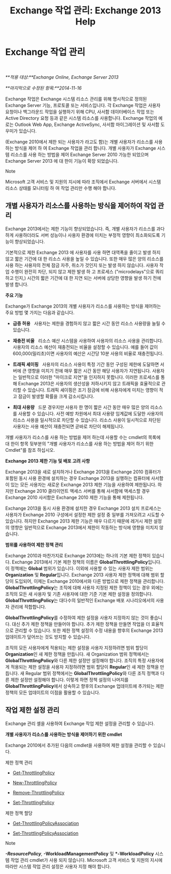 ﻿---
title: 'Exchange 작업 관리: Exchange 2013 Help'
TOCTitle: Exchange 작업 관리
ms:assetid: 276740c4-bdb7-49f1-9470-ae6f2bfd65aa
ms:mtpsurl: https://technet.microsoft.com/ko-kr/library/JJ150503(v=EXCHG.150)
ms:contentKeyID: 50482746
ms.date: 05/22/2018
mtps_version: v=EXCHG.150
ms.translationtype: MT
---

# Exchange 작업 관리

 

_**적용 대상:**Exchange Online, Exchange Server 2013_

_**마지막으로 수정된 항목:**2014-11-16_

Exchange 작업은 Exchange 시스템 리소스 관리를 위해 명시적으로 정의된 Exchange Server 기능, 프로토콜 또는 서비스입니다. 각 Exchange 작업은 사용자 요청이나 백그라운드 작업을 실행하기 위해 CPU, 사서함 데이터베이스 작업 또는 Active Directory 요청 등과 같은 시스템 리소스를 사용합니다. Exchange 작업의 예로는 Outlook Web App, Exchange ActiveSync, 사서함 마이그레이션 및 사서함 도우미가 있습니다.

(Exchange 2010에서 제한 되는 사용자가 라고도 함)는 개별 사용자가 리소스를 사용 하는 방식을 제어 하 여 Exchange 작업을 관리 합니다. 개별 사용자가 Exchange 시스템 리소스를 사용 하는 방법을 제어 Exchange Server 2010 가능한 되었으며 Exchange Server 2013 에 대 한이 기능이 확장 되었습니다.


> [!NOTE]
> Microsoft 고객 서비스 및 지원의 지시에 따라 조직에서 Exchange 서버에서 시스템 리소스 상태를 모니터링 하 여 작업 관리만 수행 해야 합니다.



## 개별 사용자가 리소스를 사용하는 방식을 제어하여 작업 관리

Exchange 2013에서는 제한 기능이 향상되었습니다. 즉, 개별 사용자가 리소스를 과다하게 사용하더라도 서버 성능이나 사용자 환경에 미치는 부정적 영향이 최소화되도록 기능이 향상되었습니다.

기본적으로 제한 Exchange 2013 에 사용자를 사용 하면 대역폭을 줄이고 발생 하지 않고 짧은 기간에 대 한 리소스 사용을 높일 수 있습니다. 또한 매우 많은 양의 리소스를 사용 하는 사용자의 전체 잠금 자주, 취소가 것인지 또는 발생 하지 않습니다. 사용자 작업 수행이 완전히 차단, 되지 않고 제한 발생 하 고 프로세스 ("microdelays"으로 쿼리하고 인지,) 시간의 짧은 기간에 대 한 지연 되는 서버에 상당한 영향을 발생 하기 전에 발생 합니다.

**주요 기능**

Exchange가 Exchange 2013의 개별 사용자가 리소스를 사용하는 방식을 제어하는 주요 방법 몇 가지는 다음과 같습니다.

  - **급증 허용**   사용자는 제한을 경험하지 않고 짧은 시간 동안 리소스 사용량을 늘릴 수 있습니다.

  - **재충전 비율**   리소스 예산 시스템을 사용하여 사용자의 리소스 사용을 관리합니다. 사용자의 리소스 예산이 재충전되는 비율을 설정할 수 있습니다. 예를 들어 값이 600,000(밀리초)이면 사용자의 예산은 시간당 10분 사용의 비율로 재충전됩니다.

  - **트래픽 셰이핑**   사용자의 리소스 사용이 특정 기간 동안 구성된 제한에 도달하면 서버에 큰 영향을 미치기 전에 매우 짧은 시간 동안 해당 사용자가 지연됩니다. 사용자는 일반적으로 이러한 "마이크로 지연"을 인지하지 못합니다. 이러한 프로세스를 통해 Exchange 2013은 사용자의 생산성을 저하시키지 않고 트래픽을 효율적으로 관리할 수 있습니다. 트래픽 셰이핑은 조기 잠금에 비해 사용자에게 미치는 영향이 적고 잠금이 발생할 확률을 크게 감소시킵니다.

  - **최대 사용량**   드문 경우지만 사용자 한 명이 짧은 시간 동안 매우 많은 양의 리소스를 사용할 수 있습니다. 사전 예방 차원에서 최대 사용량 임계값에 도달한 사용자의 리소스 사용을 일시적으로 차단할 수 있습니다. 리소스 사용이 일시적으로 차단된 사용자는 사용 예산이 재충전되면 곧바로 차단이 해제됩니다.

개별 사용자가 리소스를 사용 하는 방법을 제어 하는데 사용할 수는 cmdlet의 목록에 대 한이 항목 뒷부분의 "개별 사용자가 리소스를 사용 하는 방법을 제어 하기 위한 Cmdlet"를 참조 하십시오.

**Exchange 2013 제한 기능 및 배포 고려 사항**

Exchange 2013을 새로 설치하거나 Exchange 2013을 Exchange 2010 컴퓨터가 포함된 동시 사용 환경에 설치하는 경우 Exchange 2013을 실행하는 컴퓨터에 사서함이 있는 모든 사용자는 새로운 Exchange 2013 제한 기능을 사용하여 제한됩니다. 하지만 Exchange 2010 클라이언트 액세스 서버를 통해 사서함에 액세스할 경우 Exchange 2010 사서함은 Exchange 2010 제한 기능을 통해 제한됩니다.

Exchange 2013을 동시 사용 환경에 설치한 경우 Exchange 2013 설치 프로세스는 사용자가 Exchange 2010 구성에서 설정한 제한 설정 중 일부를 가져오려고 시도할 수 있습니다. 하지만 Exchange 2013 제한 기능은 매우 다르기 때문에 레거시 제한 설정의 영향은 일반적으로 Exchange 2013에서 제한이 작동하는 방식에 영향을 미치지 않습니다.

**범위를 사용하여 제한 정책 관리**

Exchange 2010과 마찬가지로 Exchange 2013에는 하나의 기본 제한 정책이 있습니다. Exchange 2013에서 기본 제한 정책의 이름은 **GlobalThrottlingPolicy**입니다. 이 정책에는 **Global** 범위가 있습니다. 이외에 사용할 수 있는 사용자 제한 범위는 **Organization** 및 **Regular**입니다. Exchange 2013 사용자 제한 정책에 대해 범위 할당이 도입되어, 이제는 Exchange 2010에서와 다른 방법으로 제한 정책을 관리합니다. **GlobalThrottlingPolicy**는 조직에 대해 사용자 지정된 제한 정책이 있는 경우 외에는 조직의 모든 새 사용자 및 기존 사용자에 대한 기준 기본 제한 설정을 정의합니다. **GlobalThrottlingPolicy**는 대다수의 일반적인 Exchange 배포 시나리오에서의 사용자 관리에 적합합니다.

**GlobalThrottlingPolicy**를 수정하여 제한 설정을 사용자 지정하지 않는 것이 좋습니다. 대신 추가 제한 정책을 만들어야 합니다. 추가 제한 정책을 만들면 작업을 더 효율적으로 관리할 수 있습니다. 또한 제한 정책 설정의 수정 내용을 향후의 Exchange 2013 업데이트가 덮어쓰는 것도 방지할 수 있습니다.

조직의 모든 사용자에게 적용되는 제한 설정을 사용자 지정하려면 범위 할당이 **Organization**인 새 제한 정책을 만듭니다. 새 Organization 범위 정책에서는 **GlobalThrottlingPolicy**와 다른 제한 설정만 설정해야 합니다. 조직의 특정 사용자에게 적용되는 제한 설정을 사용자 지정하려면 범위 할당이 **Regular**인 새 제한 정책을 만듭니다. 새 Regular 범위 정책에서는 **GlobalThrottlingPolicy**와 다른 조직 정책과 다른 제한 설정만 설정해야 합니다. 이렇게 하면 정책 설정의 나머지를 **GlobalThrottlingPolicy**에서 상속하고 향후의 Exchange 업데이트에 추가되는 제한 정책의 모든 업데이트의 이점을 활용할 수 있습니다.

## 작업 제한 설정 관리

Exchange 관리 셸을 사용하여 Exchange 작업 제한 설정을 관리할 수 있습니다.

**개별 사용자가 리소스를 사용하는 방식을 제어하기 위한 cmdlet**

Exchange 2010에서 추가된 다음의 cmdlet을 사용하여 제한 설정을 관리할 수 있습니다.

제한 정책 관리

  - [Get-ThrottlingPolicy](https://technet.microsoft.com/ko-kr/library/dd351264\(v=exchg.150\))

  - [New-ThrottlingPolicy](https://technet.microsoft.com/ko-kr/library/dd351045\(v=exchg.150\))

  - [Remove-ThrottlingPolicy](https://technet.microsoft.com/ko-kr/library/dd351178\(v=exchg.150\))

  - [Set-ThrottlingPolicy](https://technet.microsoft.com/ko-kr/library/dd298094\(v=exchg.150\))

제한 정책 할당

  - [Get-ThrottlingPolicyAssociation](https://technet.microsoft.com/ko-kr/library/ff459241\(v=exchg.150\))

  - [Set-ThrottlingPolicyAssociation](https://technet.microsoft.com/ko-kr/library/ff459231\(v=exchg.150\))


> [!NOTE]
> <STRONG>*-ResourcePolicy</STRONG>, <STRONG>*-WorkloadManagementPolicy</STRONG> 및 <STRONG>*-WorkloadPolicy</STRONG> 시스템 작업 관리 cmdlet가 사용 되지 않습니다. Microsoft 고객 서비스 및 지원의 지시에 따라만 시스템 작업 관리 설정은 사용자 지정 해야 합니다.


